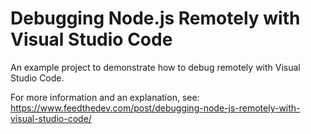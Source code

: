 # Debugging Node.js Remotely with Visual Studio Code

An example project to demonstrate how to debug remotely with Visual Studio Code.

For more information and an explanation, see: https://www.feedthedev.com/post/debugging-node-js-remotely-with-visual-studio-code/
